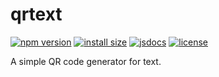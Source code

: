 # qrtext

[![npm version][npm-version-badge]][npm-version-href]
[![install size][install-size-badge]][install-size-href]
[![jsdocs][jsdocs-badge]][jsdocs-href]
[![license][license-badge]][license-href]

A simple QR code generator for text.

<!-- Badge -->
[npm-version-badge]: https://img.shields.io/npm/v/qrtext?style=flat&color=ddd&labelColor=444
[npm-version-href]: https://www.npmjs.com/package/qrtext
[install-size-badge]: https://img.shields.io/badge/dynamic/json?url=https://packagephobia.com/v2/api.json?p=qrtext&query=$.install.pretty&label=install%20size&style=flat&color=ddd&labelColor=444
[install-size-href]: https://bundlephobia.com/result?p=qrtext
[jsdocs-badge]: https://img.shields.io/badge/jsDocs-reference-ddd?style=flat&color=ddd&labelColor=444
[jsdocs-href]: https://www.jsdocs.io/package/qrtext
[license-badge]: https://img.shields.io/github/license/Lu-Jiejie/qrtext?style=flat&color=ddd&labelColor=444
[license-href]: https://github.com/Lu-Jiejie/qrtext/blob/main/LICENSE

